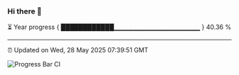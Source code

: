 ### Hi there 👋

⏳ Year progress { ████████████▁▁▁▁▁▁▁▁▁▁▁▁▁▁▁▁▁▁ } 40.36 %

---

⏰ Updated on Wed, 28 May 2025 07:39:51 GMT

![Progress Bar CI](https://github.com/IshwaranRudhara/GIT-ACTION/workflows/Progress%20Bar%20CI/badge.svg)
